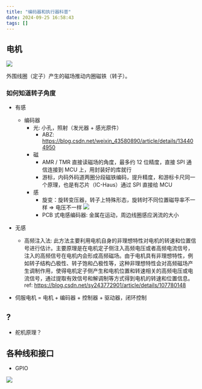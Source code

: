 ```yaml
---
title: "编码器和执行器科普"
date: 2024-09-25 16:58:43
tags: []
---
```

## 电机

![](https://telegraph-image-bhi.pages.dev/file/e083ded4fc15ec46e8c35.png)

外围线圈（定子）产生的磁场推动内圈磁铁（转子）。

### 如何知道转子角度

- 有感
    - 编码器
        - 光: 小孔，照射（发光器 + 感光原件）
            - ABZ: https://blog.csdn.net/weixin_43580890/article/details/134404950
        - 磁
            - AMR / TMR 直接读磁场的角度，最多约 12 位精度，直接 SPI 通信连接到 MCU 上，用封装好的库就行
            - 游标，内码外码道两圈分段磁铁编码，提升精度，和游标卡尺同一个原理，也是有芯片（IC-Haus）通过 SPI 直接给  MCU
        - 感
            - 旋变：旋转变压器，转子上特殊形态，旋转时不同位置磁导率不一样 => 电压不一样
            ![](https://telegraph-image-bhi.pages.dev/file/af55ddad2d4e7bc8880d6.png)
            - PCB 式电感编码器: 金属在运动，周边线圈感应涡流的大小

- 无感
    - 高频注入法: 此方法主要利用电机自身的非理想特性对电机的转速和位置信号进行估计。主要原理是在电机定子侧注入高频电压或者高频电流信号，注入的高频信号在电机内会形成高频磁场。由于电机具有非理想特性，例如转子结构凸极性、转子饱和凸极性等，这种非理想特性会对高频磁场产生调制作用，使得电机定子侧产生和电机位置和转速相关的高频电压或电流信号，通过提取有效信号和解调制等方式得到电机的转速和位置信息。ref: https://blog.csdn.net/sy243772901/article/details/107780148

- 伺服电机 = 电机 + 编码器 + 控制器 + 驱动器，闭环控制

## ?

- 舵机原理？

## 各种线和接口

- GPIO

![](https://telegraph-image-bhi.pages.dev/file/40433bcff98a2276ff500.png)
